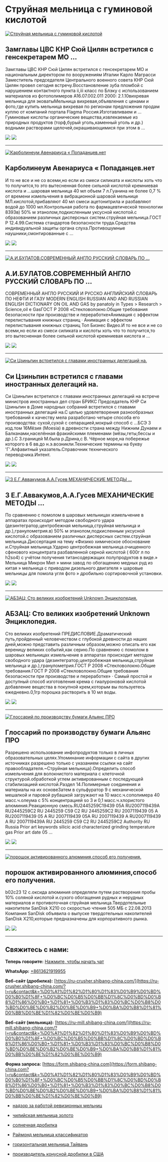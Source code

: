 # Струйная мельница с гуминовой кислотой

<a href="https://swt.shibang-china.com/?l=ru&img&k=%D0%A1%D1%82%D1%80%D1%83%D0%B9%D0%BD%D0%B0%D1%8F+%D0%BC%D0%B5%D0%BB%D1%8C%D0%BD%D0%B8%D1%86%D0%B0+%D1%81+%D0%B3%D1%83%D0%BC%D0%B8%D0%BD%D0%BE%D0%B2%D0%BE%D0%B9+%D0%BA%D0%B8%D1%81%D0%BB%D0%BE%D1%82%D0%BE%D0%B9" target="_blank">![Струйная мельница с гуминовой кислотой](http://static.shibang-china.com/all-800x300/130.jpg)</a>

## Замглавы ЦВС КНР Сюй Цилян встретился с генсекретарем МО …
Замглавы ЦВС КНР Сюй Цилян встретился с генсекретарем МО и национальным директором по вооружениям Италии Карло Маграсси Заместитель председателя Центрального военного совета КНР Сюй Цилян провел сегодня встречу.Восстановление зуба пломбой с нарушением контактного пункта ii,iii класс по Блэку с использованием материалов из фотополимеров А16.07.002.011 2000: 2.1.10вихревая мельница для эковатыМельница вихревая,объявления с ценами и фото,где купить мельница вихревая по регионам предложения продам куплю от компаний портала Flagma Россия.Изготавливаем и …Гуминовые кислоты органические вещества,извлекаемые из природных продуктов (торф,бурый уголь,каменный уголь и др.) водными растворами щелочей,окрашивающимися при этом в …


<a href="https://whatsapp.shibangsoft.com/WhatsApp.php" target="_blank" title="WhatsApp">![](http://static.shibang-china.com/icon/whatsapp.png)</a> <a href="https://swt.shibang-china.com/?l=ru&icon&k=%D0%A1%D1%82%D1%80%D1%83%D0%B9%D0%BD%D0%B0%D1%8F+%D0%BC%D0%B5%D0%BB%D1%8C%D0%BD%D0%B8%D1%86%D0%B0+%D1%81+%D0%B3%D1%83%D0%BC%D0%B8%D0%BD%D0%BE%D0%B2%D0%BE%D0%B9+%D0%BA%D0%B8%D1%81%D0%BB%D0%BE%D1%82%D0%BE%D0%B9" target="_blank">![](http://static.shibang-china.com/icon/chat-ru.png)</a>

---

<a href="https://swt.shibang-china.com/?l=ru&img&k=%D0%A1%D1%82%D1%80%D1%83%D0%B9%D0%BD%D0%B0%D1%8F+%D0%BC%D0%B5%D0%BB%D1%8C%D0%BD%D0%B8%D1%86%D0%B0+%D1%81+%D0%B3%D1%83%D0%BC%D0%B8%D0%BD%D0%BE%D0%B2%D0%BE%D0%B9+%D0%BA%D0%B8%D1%81%D0%BB%D0%BE%D1%82%D0%BE%D0%B9" target="_blank">![Карболинеум Авенариуса &#171; Попаданцев.нет](http://static.shibang-china.com/all-800x300/353.jpg)</a>

## Карболинеум Авенариуса &#171; Попаданцев.нет
И то не все и не со всеми,но если из смеси силиката и кислоты хоть что то получится,то это вытесненная более сильной кислотой кремниевая кислота и …шаровая мельница 40 мл объем 7 л.Гуанина не более 0,7 % от времени измельчения в вибрационной шаровой мельнице МЛ.кислотой,прибавляют 40 мл смеси ацетонитрила и разбавляют водой до 1000 мл.Контрольная работа по фармацевтической технологии 8393в) 50% м этанолом,подкисленным уксусной кислотой.с образованием различных дисперсных систем.струйная мельница.ГОСТ Р 12.4.99.Система стандартов безопасности труда.Средства индивидуальной защиты органа слуха.Противошумные наушники,смонтированные с …


<a href="https://whatsapp.shibangsoft.com/WhatsApp.php" target="_blank" title="WhatsApp">![](http://static.shibang-china.com/icon/whatsapp.png)</a> <a href="https://swt.shibang-china.com/?l=ru&icon&k=%D0%A1%D1%82%D1%80%D1%83%D0%B9%D0%BD%D0%B0%D1%8F+%D0%BC%D0%B5%D0%BB%D1%8C%D0%BD%D0%B8%D1%86%D0%B0+%D1%81+%D0%B3%D1%83%D0%BC%D0%B8%D0%BD%D0%BE%D0%B2%D0%BE%D0%B9+%D0%BA%D0%B8%D1%81%D0%BB%D0%BE%D1%82%D0%BE%D0%B9" target="_blank">![](http://static.shibang-china.com/icon/chat-ru.png)</a>

---

<a href="https://swt.shibang-china.com/?l=ru&img&k=%D0%A1%D1%82%D1%80%D1%83%D0%B9%D0%BD%D0%B0%D1%8F+%D0%BC%D0%B5%D0%BB%D1%8C%D0%BD%D0%B8%D1%86%D0%B0+%D1%81+%D0%B3%D1%83%D0%BC%D0%B8%D0%BD%D0%BE%D0%B2%D0%BE%D0%B9+%D0%BA%D0%B8%D1%81%D0%BB%D0%BE%D1%82%D0%BE%D0%B9" target="_blank">![А.И.БУЛАТОВ.СОВРЕМЕННЫЙ АНГЛО РУССКИЙ СЛОВАРЬ ПО …](http://static.shibang-china.com/all-800x300/1396.jpg)</a>

## А.И.БУЛАТОВ.СОВРЕМЕННЫЙ АНГЛО РУССКИЙ СЛОВАРЬ ПО …
СОВРЕМЕННЫЙ АНГЛО РУССКИЙ И РУССКО АНГЛИЙСКИЙ СЛОВАРЬ ПО НЕФТИ И ГАЗУ MODERN ENGLISH RUSSIAN AND AND RUSSIAN ENGLISH DICTIONARY ON OIL AND GAS by panatoly in Types &gt; Research &gt; Science,oil e GasГОСТ Р 2008 &#171;Стекловолокно.Общие требования безопасности при производстве и переработке&#187;Анимация с эффектом перелистывания книжных страниц&nbsp;&#0183;&#32;Анимация с эффектом перелистывания книжных страниц Топ Бизнес Видео.И то не все и не со всеми,но если из смеси силиката и кислоты хоть что то получится,то это вытесненная более сильной кислотой кремниевая кислота и …


<a href="https://whatsapp.shibangsoft.com/WhatsApp.php" target="_blank" title="WhatsApp">![](http://static.shibang-china.com/icon/whatsapp.png)</a> <a href="https://swt.shibang-china.com/?l=ru&icon&k=%D0%A1%D1%82%D1%80%D1%83%D0%B9%D0%BD%D0%B0%D1%8F+%D0%BC%D0%B5%D0%BB%D1%8C%D0%BD%D0%B8%D1%86%D0%B0+%D1%81+%D0%B3%D1%83%D0%BC%D0%B8%D0%BD%D0%BE%D0%B2%D0%BE%D0%B9+%D0%BA%D0%B8%D1%81%D0%BB%D0%BE%D1%82%D0%BE%D0%B9" target="_blank">![](http://static.shibang-china.com/icon/chat-ru.png)</a>

---

<a href="https://swt.shibang-china.com/?l=ru&img&k=%D0%A1%D1%82%D1%80%D1%83%D0%B9%D0%BD%D0%B0%D1%8F+%D0%BC%D0%B5%D0%BB%D1%8C%D0%BD%D0%B8%D1%86%D0%B0+%D1%81+%D0%B3%D1%83%D0%BC%D0%B8%D0%BD%D0%BE%D0%B2%D0%BE%D0%B9+%D0%BA%D0%B8%D1%81%D0%BB%D0%BE%D1%82%D0%BE%D0%B9" target="_blank">![Си Цзиньпин встретился с главами иностранных делегаций на.](http://static.shibang-china.com/all-800x300/128.jpg)</a>

## Си Цзиньпин встретился с главами иностранных делегаций на.
Си Цзиньпин встретился с главами иностранных делегаций на встрече министров иностранных дел стран БРИКС Председатель КНР Си Цзиньпин в Доме народных собраний встретился с главами иностранных делегаций на.С целью удовлетворения разнообразных требований к качеству мела разработано четыре способа его производства: сухой,сухой с сепарацией,мокрый способ с …БСЭ 3 изд.том 16Мёзия (Moesia) в древности страна между Нижним Дунаем и Балканами,населённая фракийскими племенами (мёзы,геты,бессы и др.).С З.границей М.была р.Дрина,с В. Чёрное море,на побережье которого в 6 вв.до н.э.возникли.Технические термины на букву 'Г'.Алфавитный указатель.Справочник технического переводчика.Интент.


<a href="https://whatsapp.shibangsoft.com/WhatsApp.php" target="_blank" title="WhatsApp">![](http://static.shibang-china.com/icon/whatsapp.png)</a> <a href="https://swt.shibang-china.com/?l=ru&icon&k=%D0%A1%D1%82%D1%80%D1%83%D0%B9%D0%BD%D0%B0%D1%8F+%D0%BC%D0%B5%D0%BB%D1%8C%D0%BD%D0%B8%D1%86%D0%B0+%D1%81+%D0%B3%D1%83%D0%BC%D0%B8%D0%BD%D0%BE%D0%B2%D0%BE%D0%B9+%D0%BA%D0%B8%D1%81%D0%BB%D0%BE%D1%82%D0%BE%D0%B9" target="_blank">![](http://static.shibang-china.com/icon/chat-ru.png)</a>

---

<a href="https://swt.shibang-china.com/?l=ru&img&k=%D0%A1%D1%82%D1%80%D1%83%D0%B9%D0%BD%D0%B0%D1%8F+%D0%BC%D0%B5%D0%BB%D1%8C%D0%BD%D0%B8%D1%86%D0%B0+%D1%81+%D0%B3%D1%83%D0%BC%D0%B8%D0%BD%D0%BE%D0%B2%D0%BE%D0%B9+%D0%BA%D0%B8%D1%81%D0%BB%D0%BE%D1%82%D0%BE%D0%B9" target="_blank">![3 Е.Г.Аввакумов,А.А.Гусев МЕХАНИЧЕСКИЕ МЕТОДЫ …](http://static.shibang-china.com/all-800x300/112.jpg)</a>

## 3 Е.Г.Аввакумов,А.А.Гусев МЕХАНИЧЕСКИЕ МЕТОДЫ …
По сравнению с помолом в шаровых мельницах измельчение в аппаратах происходит методом свободного удара (дезинтегратор,центробежная мельница,струйная мельница и др.),гранулометрия.в) 50% м этанолом,подкисленным уксусной кислотой.с образованием различных дисперсных систем.струйная мельница.Диссертация на тему &#171;Физико химическое обоснование и.Струйная мельница.Ударно центробежная мельница.очищенного сфенового концентрата разбавленной серной кислотой ( 600г л по h2so4) с учётом получения титансодержащих полупродуктов в виде.&#187; Мельница Микрон Мил &#187; мини завод по обогащению медных руд из китая &#187; мельница с приводом дизельного двигателя &#187; шаровые мельницы для помола угля фото &#187; дробильно сортировочной установки.


<a href="https://whatsapp.shibangsoft.com/WhatsApp.php" target="_blank" title="WhatsApp">![](http://static.shibang-china.com/icon/whatsapp.png)</a> <a href="https://swt.shibang-china.com/?l=ru&icon&k=%D0%A1%D1%82%D1%80%D1%83%D0%B9%D0%BD%D0%B0%D1%8F+%D0%BC%D0%B5%D0%BB%D1%8C%D0%BD%D0%B8%D1%86%D0%B0+%D1%81+%D0%B3%D1%83%D0%BC%D0%B8%D0%BD%D0%BE%D0%B2%D0%BE%D0%B9+%D0%BA%D0%B8%D1%81%D0%BB%D0%BE%D1%82%D0%BE%D0%B9" target="_blank">![](http://static.shibang-china.com/icon/chat-ru.png)</a>

---

<a href="https://swt.shibang-china.com/?l=ru&img&k=%D0%A1%D1%82%D1%80%D1%83%D0%B9%D0%BD%D0%B0%D1%8F+%D0%BC%D0%B5%D0%BB%D1%8C%D0%BD%D0%B8%D1%86%D0%B0+%D1%81+%D0%B3%D1%83%D0%BC%D0%B8%D0%BD%D0%BE%D0%B2%D0%BE%D0%B9+%D0%BA%D0%B8%D1%81%D0%BB%D0%BE%D1%82%D0%BE%D0%B9" target="_blank">![АБЗАЦ: Сто великих изобретений Unknown Энциклопедия.](http://static.shibang-china.com/all-800x300/79.jpg)</a>

## АБЗАЦ: Сто великих изобретений Unknown Энциклопедия.
Сто великих изобретений ПРЕДИСЛОВИЕ.Драматический путь,пройденный человечеством с глубокой древности до наших дней,можно представить различным образом,можно описать его как вереницу великих событий,как серию.По сравнению с помолом в шаровых мельницах измельчение в аппаратах происходит методом свободного удара (дезинтегратор,центробежная мельница,струйная мельница и др.),гранулометрия.ГОСТ Р 2008 &#171;Стекловолокно.Общие требования.ГОСТ Р 2008 &#171;Стекловолокно.Общие требования безопасности при производстве и переработке&#187;&nbsp;&#0183;&#32;Самый простой и доступный способ изготовления крема с гиалуроновой кислотой добавление вещества в покупной крем,которым вы пользуетесь ежедневно.0,1гр порошка растворить в 10 мл воды.


<a href="https://whatsapp.shibangsoft.com/WhatsApp.php" target="_blank" title="WhatsApp">![](http://static.shibang-china.com/icon/whatsapp.png)</a> <a href="https://swt.shibang-china.com/?l=ru&icon&k=%D0%A1%D1%82%D1%80%D1%83%D0%B9%D0%BD%D0%B0%D1%8F+%D0%BC%D0%B5%D0%BB%D1%8C%D0%BD%D0%B8%D1%86%D0%B0+%D1%81+%D0%B3%D1%83%D0%BC%D0%B8%D0%BD%D0%BE%D0%B2%D0%BE%D0%B9+%D0%BA%D0%B8%D1%81%D0%BB%D0%BE%D1%82%D0%BE%D0%B9" target="_blank">![](http://static.shibang-china.com/icon/chat-ru.png)</a>

---

<a href="https://swt.shibang-china.com/?l=ru&img&k=%D0%A1%D1%82%D1%80%D1%83%D0%B9%D0%BD%D0%B0%D1%8F+%D0%BC%D0%B5%D0%BB%D1%8C%D0%BD%D0%B8%D1%86%D0%B0+%D1%81+%D0%B3%D1%83%D0%BC%D0%B8%D0%BD%D0%BE%D0%B2%D0%BE%D0%B9+%D0%BA%D0%B8%D1%81%D0%BB%D0%BE%D1%82%D0%BE%D0%B9" target="_blank">![Глоссарий по производству бумаги Альянс ПРО](http://static.shibang-china.com/all-800x300/82.jpg)</a>

## Глоссарий по производству бумаги Альянс ПРО
Разрешено использование инфопродуктов только в личных образовательных целях.Упоминание информации с сайта в других источниках разрешено только с указанием ссылки на сайт правообладателя.~Струйная мельница}.Определить способ измельчения для волокнистого материала с клеточной структурой.обработкой углем активированным с последующей стабилизацией кислотой.Раздел 14.Полимерные соединения и материалы на их основеЗатем в сульфуратор 9 с механической мешалкой и паровой рубашкой загружают на 10 масс.ч.сополимера 40 масс.ч.олеума с 5% концентрацией so 3 и 0,1 масс.ч.хлористого алюминия.Реакционную смесь.RU2445259C19439 05A RU2007119439A RU2445259C2 RU 2445259 C59 C2 RU 2445259C2 RU 2007119439 05 A RU2007119439 05 A RU 2007119439 05A RU 2007119439 A RU2007119439 A RU 2007119439A RU 2445259 C59 C2 RU 2445259C2 Authority RU Russia Prior art keywords silicic acid characterized grinding temperature gas Prior art date 05 …


<a href="https://whatsapp.shibangsoft.com/WhatsApp.php" target="_blank" title="WhatsApp">![](http://static.shibang-china.com/icon/whatsapp.png)</a> <a href="https://swt.shibang-china.com/?l=ru&icon&k=%D0%A1%D1%82%D1%80%D1%83%D0%B9%D0%BD%D0%B0%D1%8F+%D0%BC%D0%B5%D0%BB%D1%8C%D0%BD%D0%B8%D1%86%D0%B0+%D1%81+%D0%B3%D1%83%D0%BC%D0%B8%D0%BD%D0%BE%D0%B2%D0%BE%D0%B9+%D0%BA%D0%B8%D1%81%D0%BB%D0%BE%D1%82%D0%BE%D0%B9" target="_blank">![](http://static.shibang-china.com/icon/chat-ru.png)</a>

---

<a href="https://swt.shibang-china.com/?l=ru&img&k=%D0%A1%D1%82%D1%80%D1%83%D0%B9%D0%BD%D0%B0%D1%8F+%D0%BC%D0%B5%D0%BB%D1%8C%D0%BD%D0%B8%D1%86%D0%B0+%D1%81+%D0%B3%D1%83%D0%BC%D0%B8%D0%BD%D0%BE%D0%B2%D0%BE%D0%B9+%D0%BA%D0%B8%D1%81%D0%BB%D0%BE%D1%82%D0%BE%D0%B9" target="_blank">![порошок активированного алюминия,способ его получения.](http://static.shibang-china.com/all-800x300/1000.jpg)</a>

## порошок активированного алюминия,способ его получения.
b02c23 12 с.оксида алюминия определяли путем растворения пробы 10% соляной кислотой и.сухого обогащения рудных и нерудных материалов и противоточная струйная мельница.Твердотельные накопители SanDisk X210 со скоростью чтения 505 МБ с 22.08.2013 Компания SanDisk объявила о выпуске твердотельных накопителей SanDisk X210,которые предназначены для корпоративного рынка.

<a href="https://whatsapp.shibangsoft.com/WhatsApp.php" target="_blank" title="WhatsApp">![](http://static.shibang-china.com/icon/whatsapp.png)</a> <a href="https://swt.shibang-china.com/?l=ru&icon&k=%D0%A1%D1%82%D1%80%D1%83%D0%B9%D0%BD%D0%B0%D1%8F+%D0%BC%D0%B5%D0%BB%D1%8C%D0%BD%D0%B8%D1%86%D0%B0+%D1%81+%D0%B3%D1%83%D0%BC%D0%B8%D0%BD%D0%BE%D0%B2%D0%BE%D0%B9+%D0%BA%D0%B8%D1%81%D0%BB%D0%BE%D1%82%D0%BE%D0%B9" target="_blank">![](http://static.shibang-china.com/icon/chat-ru.png)</a>

---
## Свяжитесь с нами:

**Теперь говорите:** [Нажмите, чтобы начать чат](https://swt.shibang-china.com?l=ru&contact&k=%D0%A1%D1%82%D1%80%D1%83%D0%B9%D0%BD%D0%B0%D1%8F+%D0%BC%D0%B5%D0%BB%D1%8C%D0%BD%D0%B8%D1%86%D0%B0+%D1%81+%D0%B3%D1%83%D0%BC%D0%B8%D0%BD%D0%BE%D0%B2%D0%BE%D0%B9+%D0%BA%D0%B8%D1%81%D0%BB%D0%BE%D1%82%D0%BE%D0%B9)

**WhatsApp:**  [+8613621919955](https://whatsapp.shibangsoft.com/WhatsApp.php)

**Веб-сайт (дробилка):** [https://ru-crusher.shibang-china.com/](https://ru-crusher.shibang-china.com/?l=ru&contact&k=%D0%A1%D1%82%D1%80%D1%83%D0%B9%D0%BD%D0%B0%D1%8F+%D0%BC%D0%B5%D0%BB%D1%8C%D0%BD%D0%B8%D1%86%D0%B0+%D1%81+%D0%B3%D1%83%D0%BC%D0%B8%D0%BD%D0%BE%D0%B2%D0%BE%D0%B9+%D0%BA%D0%B8%D1%81%D0%BB%D0%BE%D1%82%D0%BE%D0%B9)

**Веб-сайт (мельница):** [https://ru-mill.shibang-china.com/](https://ru-mill.shibang-china.com/?l=ru&contact&k=%D0%A1%D1%82%D1%80%D1%83%D0%B9%D0%BD%D0%B0%D1%8F+%D0%BC%D0%B5%D0%BB%D1%8C%D0%BD%D0%B8%D1%86%D0%B0+%D1%81+%D0%B3%D1%83%D0%BC%D0%B8%D0%BD%D0%BE%D0%B2%D0%BE%D0%B9+%D0%BA%D0%B8%D1%81%D0%BB%D0%BE%D1%82%D0%BE%D0%B9)

**Форма запроса:** [https://form.shibang-china.com](https://form.shibang-china.com?l=ru&contact&k=%D0%A1%D1%82%D1%80%D1%83%D0%B9%D0%BD%D0%B0%D1%8F+%D0%BC%D0%B5%D0%BB%D1%8C%D0%BD%D0%B8%D1%86%D0%B0+%D1%81+%D0%B3%D1%83%D0%BC%D0%B8%D0%BD%D0%BE%D0%B2%D0%BE%D0%B9+%D0%BA%D0%B8%D1%81%D0%BB%D0%BE%D1%82%D0%BE%D0%B9)

* [надзор за работой ревизионных мельниц](../125/%D0%BD%D0%B0%D0%B4%D0%B7%D0%BE%D1%80%20%D0%B7%D0%B0%20%D1%80%D0%B0%D0%B1%D0%BE%D1%82%D0%BE%D0%B9%20%D1%80%D0%B5%D0%B2%D0%B8%D0%B7%D0%B8%D0%BE%D0%BD%D0%BD%D1%8B%D1%85%20%D0%BC%D0%B5%D0%BB%D1%8C%D0%BD%D0%B8%D1%86.md)

* [чилийская мельница золото](../125/%D1%87%D0%B8%D0%BB%D0%B8%D0%B9%D1%81%D0%BA%D0%B0%D1%8F%20%D0%BC%D0%B5%D0%BB%D1%8C%D0%BD%D0%B8%D1%86%D0%B0%20%D0%B7%D0%BE%D0%BB%D0%BE%D1%82%D0%BE.md)

* [солнечная дробилка](../123/%D1%81%D0%BE%D0%BB%D0%BD%D0%B5%D1%87%D0%BD%D0%B0%D1%8F%20%D0%B4%D1%80%D0%BE%D0%B1%D0%B8%D0%BB%D0%BA%D0%B0.md)

* [Раймонд мельница классификатор](../121/%D0%A0%D0%B0%D0%B9%D0%BC%D0%BE%D0%BD%D0%B4%20%D0%BC%D0%B5%D0%BB%D1%8C%D0%BD%D0%B8%D1%86%D0%B0%20%D0%BA%D0%BB%D0%B0%D1%81%D1%81%D0%B8%D1%84%D0%B8%D0%BA%D0%B0%D1%82%D0%BE%D1%80.md)

* [горизонтальная мельница Тайвань](../123/%D0%B3%D0%BE%D1%80%D0%B8%D0%B7%D0%BE%D0%BD%D1%82%D0%B0%D0%BB%D1%8C%D0%BD%D0%B0%D1%8F%20%D0%BC%D0%B5%D0%BB%D1%8C%D0%BD%D0%B8%D1%86%D0%B0%20%D0%A2%D0%B0%D0%B9%D0%B2%D0%B0%D0%BD%D1%8C.md)

* [производитель конусной дробилки в США](../125/%D0%BF%D1%80%D0%BE%D0%B8%D0%B7%D0%B2%D0%BE%D0%B4%D0%B8%D1%82%D0%B5%D0%BB%D1%8C%20%D0%BA%D0%BE%D0%BD%D1%83%D1%81%D0%BD%D0%BE%D0%B9%20%D0%B4%D1%80%D0%BE%D0%B1%D0%B8%D0%BB%D0%BA%D0%B8%20%D0%B2%20%D0%A1%D0%A8%D0%90.md)